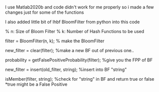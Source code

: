 I use Matlab2020b and code didn't work for me properly so i made a few changes just for some of the functions

I also added little bit of lhbf BloomFilter from python into this code 



% n: Size of Bloom Filter
% k: Number of Hash Functions to be used

filter = BloomFilter(n, k); % make the BloomFilter

new_filter = clear(filter); %make a new BF out of previous one..

probability = getFalsePositiveProbability(filter); %give you the FPP of BF

new_filter = insert(old_filter, string); %insert into BF "string" 

isMember(filter, string); %check for "string" in BF and return true or false *true might be a False Positive





